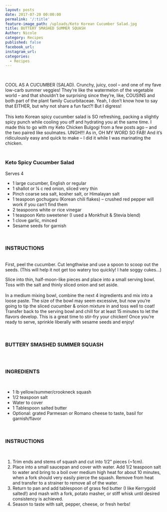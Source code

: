 ```yaml
---
layout: posts
date: 2017-07-20 00:00:00
permalink: '/:title'
feature-image_path: /uploads/Keto Korean Cucumber Salad.jpg
title: BUTTERY SMASHED SUMMER SQUASH
Author: Nicole
category: Recipes
published: false
facebook_url:
instagram_url:
categories:
  - Recipes
---
```


&nbsp;

COOL AS A CUCUMBER (SALAD). Crunchy, juicy, cool – and one of my fave low-carb summer veggies! They’re like the watermelon of the vegetable world – and that shouldn’t be surprising since they’re, like, COUSINS and both part of the plant family Cucurbitaceae. Yeah, I don’t know how to say that EITHER, but why not share a fun fact?! But I digress!<br><br>This keto Korean spicy cucumber salad is SO refreshing, packing a slightly spicy punch while cooling you off and hydrating you at the same time. I made this to go with my Keto Chicken Bulgogi from a few posts ago – and the two paired like soulmates. UNGH!!! As in, OH MY WORD SO FAB! And it’s ridiculously easy and quick to make – I did it while I was marinating the chicken.

### <br>Keto Spicy Cucumber Salad

Serves 4

* 1 large cucumber, English or regular
* 1 shallot or ¼ c red onion, sliced very thin
* Pinch coarse sea salt, kosher salt, or Himalayan salt
* 1 teaspoon gochugaru (Korean chili flakes) – crushed red pepper will work if you can’t find them
* 2 teaspoons white or rice vinegar
* 1 teaspoon Keto sweetener (I used a Monkfruit & Stevia blend)
* 1 clove garlic, minced
* Sesame seeds for garnish

&nbsp;

### INSTRUCTIONS

<br>First, peel the cucumber. Cut lengthwise and use a spoon to scoop out the seeds. (This will help it not get too watery too quickly! I hate soggy cukes…)

Slice into thin, half-moon-like pieces and place into a small serving bowl. Toss with the salt and thinly sliced onion and set aside.<br><br>In a medium mixing bowl, combine the next 4 ingredients and mix into a loose paste. The size of the bowl may seem excessive, but now you’re going to tip the sliced cucumber & onion mixture in and toss well to coat! Transfer back to the serving bowl and chill for at least 15 minutes to let the flavors develop. This is a great time to stir-fry your chicken! Once you’re ready to serve, sprinkle liberally with sesame seeds and enjoy!

&nbsp;

### BUTTERY SMASHED SUMMER SQUASH

### &nbsp;

### INGREDIENTS

&nbsp;

* 1 lb yellow/summer/crookneck squash
* 1/2 teaspoon salt
* Water to cover
* 1 Tablespoon salted butter
* Optional: grated Parmesan or Romano cheese to taste, basil for garnish/flavor

&nbsp;

### INSTRUCTIONS

&nbsp;

1. Trim ends and stems of squash and cut into 1/2" pieces (~1cm).
2. Place into a small saucepan and cover with water. Add 1/2 teaspoon salt to water and bring to a boil over medium high heat for about 10 minutes, when a fork should very easily pierce the squash. Remove from heat and transfer to a strainer to remove all of the water.
3. Return to pan and add tablespoon of grass fed butter (I like Kerrygold salted!) and mash with a fork, potato masher, or stiff whisk until desired consistency is achieved.
4. Season to taste with salt, pepper, cheese, or fresh herbs!
